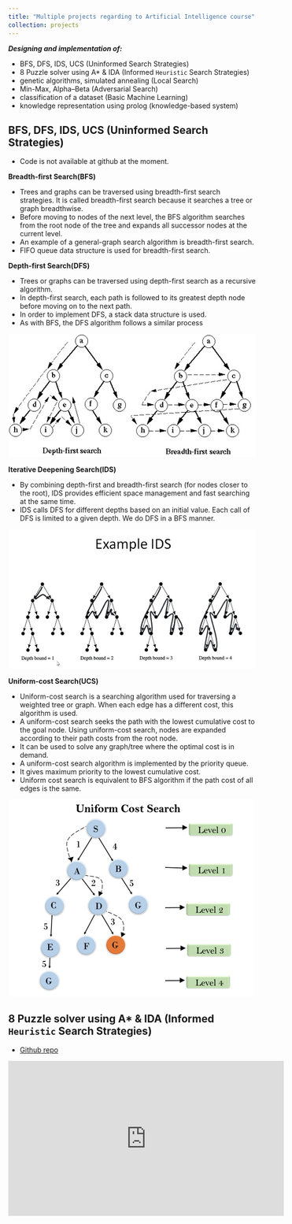 ```yaml
---
title: "Multiple projects regarding to Artificial Intelligence course"
collection: projects
---
```

***Designing and implementation of:***
- BFS, DFS, IDS, UCS (Uninformed Search Strategies)
- 8 Puzzle solver using A* & IDA (Informed `Heuristic` Search Strategies)
- genetic algorithms, simulated annealing (Local Search)
- Min-Max, Alpha–Beta (Adversarial Search)
- classification of a dataset (Basic Machine Learning)
- knowledge representation using prolog (knowledge-based system)


## BFS, DFS, IDS, UCS (Uninformed Search Strategies)
* Code is not available at github at the moment.

**Breadth-first Search(BFS)**

* Trees and graphs can be traversed using breadth-first search strategies. It is called breadth-first search because it searches a tree or graph breadthwise.
* Before moving to nodes of the next level, the BFS algorithm searches from the root node of the tree and expands all successor nodes at the current level.
* An example of a general-graph search algorithm is breadth-first search.
* FIFO queue data structure is used for breadth-first search.

**Depth-first Search(DFS)**

* Trees or graphs can be traversed using depth-first search as a recursive algorithm.
* In depth-first search, each path is followed to its greatest depth node before moving on to the next path.
* In order to implement DFS, a stack data structure is used.
* As with BFS, the DFS algorithm follows a similar process

![bfs](/images/DFS%26bfs.jpg)

**Iterative Deepening Search(IDS)**

* By combining depth-first and breadth-first search (for nodes closer to the root), IDS provides efficient space management and fast searching at the same time.
* IDS calls DFS for different depths based on an initial value. Each call of DFS is limited to a given depth. We do DFS in a BFS manner.

![ids](/images/ids.jpg)


**Uniform-cost Search(UCS)**

* Uniform-cost search is a searching algorithm used for traversing a weighted tree or graph. When each edge has a different cost, this algorithm is used.
* A uniform-cost search seeks the path with the lowest cumulative cost to the goal node. Using uniform-cost search, nodes are expanded according to their path costs from the root node.
* It can be used to solve any graph/tree where the optimal cost is in demand.
* A uniform-cost search algorithm is implemented by the priority queue.
* It gives maximum priority to the lowest cumulative cost.
* Uniform cost search is equivalent to BFS algorithm if the path cost of all edges is the same.

![ids](/images/uniform-cost-search-algorithm.png)

## 8 Puzzle solver using A* & IDA (Informed `Heuristic` Search Strategies)
* [Github repo](https://github.com/benymaxparsa/8-Puzzle-Solver-AStar-IDA)

<iframe width="560" height="315" src="https://www.youtube.com/embed/ySN5Wnu88nE" title="YouTube video player" frameborder="0" allow="accelerometer; autoplay; clipboard-write; encrypted-media; gyroscope; picture-in-picture" allowfullscreen></iframe>
